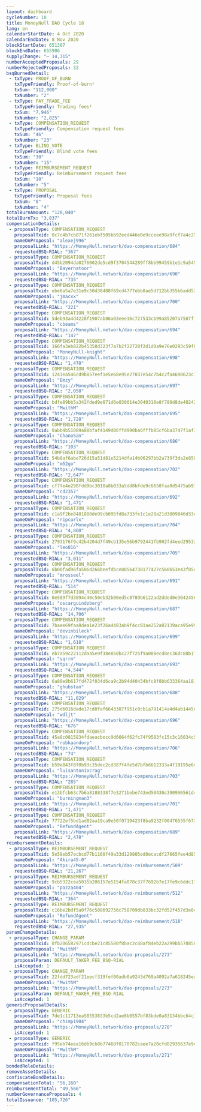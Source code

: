 ```yaml
---
layout: dashboard
cycleNumber: 18
title: MoneyNull DAO Cycle 18
lang: en
calendarStartDate: 4 Oct 2020
calendarEndDate: 8 Nov 2020
blockStartDate: 651307
blockEndDate: 655986
supplyChange: "— 14,315"
numberAcceptedProposals: 29
numberRejectedProposals: 32
bsqBurnedDetail:
 - txType: PROOF_OF_BURN
   txTypeFriendly: Proof-of-burn¹
   txSum: "112,000"
   txNumber: "2"
 - txType: PAY_TRADE_FEE
   txTypeFriendly: Trading fees²
   txSum: "7,946"
   txNumber: "2,825"
 - txType: COMPENSATION_REQUEST
   txTypeFriendly: Compensation request fees
   txSum: "46"
   txNumber: "23"
 - txType: BLIND_VOTE
   txTypeFriendly: Blind vote fees
   txSum: "30"
   txNumber: "15"
 - txType: REIMBURSEMENT_REQUEST
   txTypeFriendly: Reimbursement request fees
   txSum: "10"
   txNumber: "5"
 - txType: PROPOSAL
   txTypeFriendly: Proposal fees
   txSum: "8"
   txNumber: "4"
totalBurnAmount: "120,040"
totalBurnTx: "3,037"
compensationDetails: 
 - proposalType: COMPENSATION_REQUEST
   proposalTxid: 0c7c4b7cb871f261ebf505bb92eed446e0e9cceee98a9fcf7a4c29d8c281a432
   nameOnProposal: "alexej996"
   proposalLink: "https://MoneyNull.network/dao-compensation/684"
   requestedBSQ-RIAL: "367"
 - proposalType: COMPENSATION_REQUEST
   proposalTxid: d45b2094da0276002de5cd9f3704544289ff8bb99459b1e1c9a549ad29efdd48
   nameOnProposal: "Bayernatoor"
   proposalLink: "https://MoneyNull.network/dao-compensation/690"
   requestedBSQ-RIAL: "735"
 - proposalType: COMPENSATION_REQUEST
   proposalTxid: ebe6a5a7e31e9c50d38488f69cd4777ebb8ae5d712bb355b6add525b116b5034
   nameOnProposal: "jmacxx"
   proposalLink: "https://MoneyNull.network/dao-compensation/700"
   requestedBSQ-RIAL: "221"
 - proposalType: COMPENSATION_REQUEST
   proposalTxid: 5deb93a4d4228f1907ab86a03eee16c727533cb99a85207a7507fff6d47afb51
   nameOnProposal: "cbeams"
   proposalLink: "https://MoneyNull.network/dao-compensation/694"
   requestedBSQ-RIAL: "147"
 - proposalType: COMPENSATION_REQUEST
   proposalTxid: 166fa3eb822b45358d323f7a7b2f22728f2d1d0a9e76e0293c59f80310dbdf37
   nameOnProposal: "MoneyNull-knight"
   proposalLink: "https://MoneyNull.network/dao-compensation/698"
   requestedBSQ-RIAL: "1,470"
 - proposalType: COMPENSATION_REQUEST
   proposalTxid: 1241ea546cd9b857eef1e5e68e95e27037e54c7b4c2fa4698623c7cf47aa7e20
   nameOnProposal: "Emzy"
   proposalLink: "https://MoneyNull.network/dao-compensation/697"
   requestedBSQ-RIAL: "2,058"
 - proposalType: COMPENSATION_REQUEST
   proposalTxid: bdfe89bb5a342fded9e071d6e030014e3040310e8f780d8de48242d7d016a112
   nameOnProposal: "MwithM"
   proposalLink: "https://MoneyNull.network/dao-compensation/695"
   requestedBSQ-RIAL: "1,728"
 - proposalType: COMPENSATION_REQUEST
   proposalTxid: 0abb4b51089a88bfaf4149d86ffd990ba6fffb85cf6ba3747f1af3923dcd0461
   nameOnProposal: "ChanoSan"
   proposalLink: "https://MoneyNull.network/dao-compensation/686"
   requestedBSQ-RIAL: "103"
 - proposalType: COMPENSATION_REQUEST
   proposalTxid: 54b8af6abe726d15a51d81e5214dfa14b06297bb2a739f3da2e8507ce72ba7d6
   nameOnProposal: "m52go"
   proposalLink: "https://MoneyNull.network/dao-compensation/702"
   requestedBSQ-RIAL: "2,647"
 - proposalType: COMPENSATION_REQUEST
   proposalTxid: cf7fe4e298fdd9bc3010a8b033a5dd8bfde9c6658faa0d5475ab97e76a5d27ad
   nameOnProposal: "cd2357"
   proposalLink: "https://MoneyNull.network/dao-compensation/692"
   requestedBSQ-RIAL: "1,471"
 - proposalType: COMPENSATION_REQUEST
   proposalTxid: c1a9f2be8481880de99cb095fd8a733fe1c1e28a21d3809046d33c73a2b807f3
   nameOnProposal: "ripcurlx"
   proposalLink: "https://MoneyNull.network/dao-compensation/704"
   requestedBSQ-RIAL: "4,808"
 - proposalType: COMPENSATION_REQUEST
   proposalTxid: 2793176f9c42b4204d7f49cb135e56b9792441fb902fd4eed29532e312eaac57
   nameOnProposal: "leo816"
   proposalLink: "https://MoneyNull.network/dao-compensation/705"
   requestedBSQ-RIAL: "3,011"
 - proposalType: COMPENSATION_REQUEST
   proposalTxid: 6b00fad96fa506d266beefdbce88564738177427c560653e43f85c6c196ad016
   nameOnProposal: "mrosseel"
   proposalLink: "https://MoneyNull.network/dao-compensation/691"
   requestedBSQ-RIAL: "514"
 - proposalType: COMPENSATION_REQUEST
   proposalTxid: 0e589f7d3894c40c50eb32b00ed5c8789b6122ad2dded0e3042456b3216af0c1
   nameOnProposal: "oscarguindzberg"
   proposalLink: "https://MoneyNull.network/dao-compensation/687"
   requestedBSQ-RIAL: "14,706"
 - proposalType: COMPENSATION_REQUEST
   proposalTxid: 7baee69faa8dea1e23f26a4483ab9f4cc81ae252a82139aca95e99a88dee030a
   nameOnProposal: "devinbileck"
   proposalLink: "https://MoneyNull.network/dao-compensation/699"
   requestedBSQ-RIAL: "1,618"
 - proposalType: COMPENSATION_REQUEST
   proposalTxid: eb7a59c22112daa5e9f38e850bc27f725f9a008ecd8ec36dc88b1f3b1840ef46
   nameOnProposal: "sqrrm"
   proposalLink: "https://MoneyNull.network/dao-compensation/693"
   requestedBSQ-RIAL: "4,544"
 - proposalType: COMPENSATION_REQUEST
   proposalTxid: 6a80e8b617fd472f034d6ca9c2b94d40434bfc8f8bb633364aa181c37110a81f
   nameOnProposal: "ghubstan"
   proposalLink: "https://MoneyNull.network/dao-compensation/688"
   requestedBSQ-RIAL: "11,029"
 - proposalType: COMPENSATION_REQUEST
   proposalTxid: 275d6016dade17cd0faf6643307f951c0cb1a791414a4d4ab1445df6ed64a85e
   nameOnProposal: "wdljt"
   proposalLink: "https://MoneyNull.network/dao-compensation/696"
   requestedBSQ-RIAL: "676"
 - proposalType: COMPENSATION_REQUEST
   proposalTxid: 45a8c0815834fdaeacbecc9d6664f62fc74f9583fc15c3c16034c54490cb791c
   nameOnProposal: "robkaandorp"
   proposalLink: "https://MoneyNull.network/dao-compensation/706"
   requestedBSQ-RIAL: "74"
 - proposalType: COMPENSATION_REQUEST
   proposalTxid: b59e843f8f0b93c35dec2cd387f4fe5d7bfb6612333a4f19195e6cc17977f1f0
   nameOnProposal: "luisantoniocrag"
   proposalLink: "https://MoneyNull.network/dao-compensation/703"
   requestedBSQ-RIAL: "285"
 - proposalType: COMPENSATION_REQUEST
   proposalTxid: e13bfcb63c7b6a8188338f7e3271bebe743ed50430c390996561d4a18dd75fdf
   nameOnProposal: "burningman3"
   proposalLink: "https://MoneyNull.network/dao-compensation/701"
   requestedBSQ-RIAL: "1,471"
 - proposalType: COMPENSATION_REQUEST
   proposalTxid: 77722ef5bd1ad82aa19ca9e50f0719423f8ba9232f00476535f672dffbdcaa96
   nameOnProposal: "RefundAgent"
   proposalLink: "https://MoneyNull.network/dao-compensation/689"
   requestedBSQ-RIAL: "2,478"
reimbursementDetails: 
 - proposalType: REIMBURSEMENT_REQUEST
   proposalTxid: 5e58eb57ecbcd77b1160f49a33d129805ed0ecacdf27665fee4d851d3077002f
   nameOnProposal: "Akira45-0"
   proposalLink: "https://MoneyNull.network/dao-reimbursement/509"
   requestedBSQ-RIAL: "21,267"
 - proposalType: REIMBURSEMENT_REQUEST
   proposalTxid: 9cb5322cea5035b206157e5154fa078c37f7692b7e17fe9c6ddc170b55f2fe63
   nameOnProposal: "pazza404"
   proposalLink: "https://MoneyNull.network/dao-reimbursement/512"
   requestedBSQ-RIAL: "364"
 - proposalType: REIMBURSEMENT_REQUEST
   proposalTxid: c16be2bdf5a0f76c508692756c758709db833bc32fd52f457d3e84efb19a7afd
   nameOnProposal: "RefundAgent"
   proposalLink: "https://MoneyNull.network/dao-reimbursement/518"
   requestedBSQ-RIAL: "27,935"
paramChangeDetails: 
 - proposalType: CHANGE_PARAM
   proposalTxid: 0fb206582971cdcbe21c85580f8bac2c48af84eb22a299bb578858ca556300d5
   nameOnProposal: "MwithM"
   proposalLink: "https://MoneyNull.network/dao-proposals/273"
   proposalParam: DEFAULT_TAKER_FEE_BSQ-RIAL
   isAccepted: 1
 - proposalType: CHANGE_PARAM
   proposalTxid: 22fdd723adf21eecf319fef00adb0a9243d769a4092a7a618245eaae5baa441b
   nameOnProposal: "MwithM"
   proposalLink: "https://MoneyNull.network/dao-proposals/273"
   proposalParam: DEFAULT_MAKER_FEE_BSQ-RIAL
   isAccepted: 1
genericProposalDetails: 
 - proposalType: GENERIC
   proposalTxid: 7de1c11713ea58553833b5cd2ae8b0557bf83bde0a83134bbc64c15d6d4cd448
   nameOnProposal: "chimp1984"
   proposalLink: "https://MoneyNull.network/dao-proposals/270"
   isAccepted: 1
 - proposalType: GENERIC
   proposalTxid: f95eb74eea16db9cb8b77468f0170782caee7a20cfd82935637e9cdb5ad96268
   nameOnProposal: "MwithM"
   proposalLink: "https://MoneyNull.network/dao-proposals/271"
   isAccepted: 1
bondedRoleDetails: 
removeAssetDetails: 
confiscateBondDetails: 
compensationTotal: "56,160"
reimbursementTotal: "49,566"
numberGovernanceProposals: 4
totalIssuance: "105,726"
---
```


